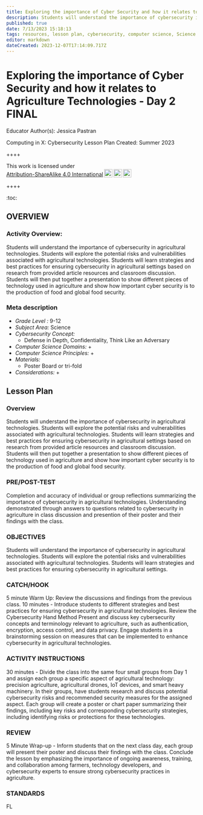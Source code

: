 ```yaml
---
title: Exploring the importance of Cyber Security and how it relates to Agriculture Technologies - Day 2 FINAL
description: Students will understand the importance of cybersecurity in agricultural technologies. Students will explore the potential risks and vulnerabilities associated with agricultural technologies. Students will learn strategies and best practices for ensuring cybersecurity in agricultural settings based on research from provided article resources and classroom discussion. Students will then put together a presentation to show different pieces of technology used in agriculture and show how important cyber security is to the production of food and global food security.
published: true
date: 7/13/2023 15:18:13
tags: resources, lesson plan, cybersecurity, computer science, Science 
editor: markdown
dateCreated: 2023-12-07T17:14:09.717Z
---
```

# Exploring the importance of Cyber Security and how it relates to Agriculture Technologies - Day 2 FINAL


Educator Author(s): Jessica Pastran


Computing in X: Cybersecurity Lesson Plan 
Created: Summer 2023


++++
<p xmlns:cc="http://creativecommons.org/ns#" >This work is licensed under <a href="http://creativecommons.org/licenses/by-sa/4.0/?ref=chooser-v1" target="_blank" rel="license noopener noreferrer" style="display:inline-block;">Attribution-ShareAlike 4.0 International<img style="height:22px!important;margin-left:3px;vertical-align:text-bottom;" src="https://mirrors.creativecommons.org/presskit/icons/cc.svg?ref=chooser-v1"><img style="height:22px!important;margin-left:3px;vertical-align:text-bottom;" src="https://mirrors.creativecommons.org/presskit/icons/by.svg?ref=chooser-v1"><img style="height:22px!important;margin-left:3px;vertical-align:text-bottom;" src="https://mirrors.creativecommons.org/presskit/icons/sa.svg?ref=chooser-v1"></a></p>
++++


:toc:



## OVERVIEW


### Activity Overview:  
Students will understand the importance of cybersecurity in agricultural technologies. Students will explore the potential risks and vulnerabilities associated with agricultural technologies. Students will learn strategies and best practices for ensuring cybersecurity in agricultural settings based on research from provided article resources and classroom discussion. Students will then put together a presentation to show different pieces of technology used in agriculture and show how important cyber security is to the production of food and global food security.


### Meta description
+ *Grade Level :* 9-12 
+ *Subject Area:* Science 
+ *Cybersecurity Concept:* 
   + Defense in Depth, Confidentiality, Think Like an Adversary
+ *Computer Science Domains:*
   + 
+ *Computer Science Principles:*
   + 
+ *Materials:* 
   + Poster Board or tri-fold
+ *Considerations:*
   + 


## Lesson Plan
### Overview
Students will understand the importance of cybersecurity in agricultural technologies. Students will explore the potential risks and vulnerabilities associated with agricultural technologies. Students will learn strategies and best practices for ensuring cybersecurity in agricultural settings based on research from provided article resources and classroom discussion. Students will then put together a presentation to show different pieces of technology used in agriculture and show how important cyber security is to the production of food and global food security.


### PRE/POST-TEST
Completion and accuracy of individual or group reflections summarizing the importance of cybersecurity in agricultural technologies.
Understanding demonstrated through answers to questions related to cybersecurity in agriculture in class discussion and presention of their poster and their findings with the class.


### OBJECTIVES
Students will understand the importance of cybersecurity in agricultural technologies. 
Students will explore the potential risks and vulnerabilities associated with agricultural technologies. 
Students will learn strategies and best practices for ensuring cybersecurity in agricultural settings.


### CATCH/HOOK
5 minute Warm Up: Review the discussions and findings from the previous class.
10 minutes - Introduce students to different strategies and best practices for ensuring cybersecurity in agricultural technologies.
Review the Cybersecurity Hand Method
Present and discuss key cybersecurity concepts and terminology relevant to agriculture, such as authentication, encryption, access control, and data privacy.
Engage students in a brainstorming session on measures that can be implemented to enhance cybersecurity in agricultural technologies.


### ACTIVITY INSTRUCTIONS
30 minutes - Divide the class into the same four small groups from Day 1 and assign each group a specific aspect of agricultural technology: precision agriculture, agricultural drones, IoT devices, and smart heavy machinery. 
In their groups, have students research and discuss potential cybersecurity risks and recommended security measures for the assigned aspect.
Each group will create a poster or chart paper summarizing their findings, including key risks and corresponding cybersecurity strategies, including identifying risks or protections for these technologies.






### REVIEW
5 Minute Wrap-up - Inform students that on the next class day, each group will present their poster and discuss their findings with the class.
Conclude the lesson by emphasizing the importance of ongoing awareness, training, and collaboration among farmers, technology developers, and cybersecurity experts to ensure strong cybersecurity practices in agriculture.


### STANDARDS        


FL